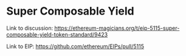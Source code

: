 # Super Composable Yield

Link to discussion: https://ethereum-magicians.org/t/eip-5115-super-composable-yield-token-standard/9423

Link to EIP: https://github.com/ethereum/EIPs/pull/5115
